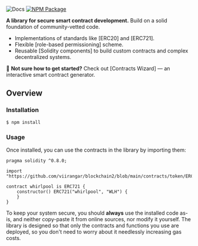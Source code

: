 

![Docs](https://img.shields.io/badge/docs-%F0%9F%93%84-blue)
[![NPM Package](https://img.shields.io/npm/v/@openzeppelin/contracts.svg)](https://www.npmjs.org/package/@openzeppelin/contracts)


**A library for secure smart contract development.** Build on a solid foundation of community-vetted code.

 * Implementations of standards like [ERC20] and [ERC721].
 * Flexible [role-based permissioning] scheme.
 * Reusable [Solidity components] to build custom contracts and complex decentralized systems.

:mage: **Not sure how to get started?** Check out [Contracts Wizard] — an interactive smart contract generator.

## Overview

### Installation

```console
$ npm install 
```



### Usage

Once installed, you can use the contracts in the library by importing them:

```solidity
pragma solidity ^0.8.0;

import "https://github.com/viirangar/blockchain2/blob/main/contracts/token/ERC721/ERC721.sol";

contract whirlpool is ERC721 {
    constructor() ERC721("whirlpool", "WLH") {
    }
}
```



To keep your system secure, you should **always** use the installed code as-is, and neither copy-paste it from online sources, nor modify it yourself. The library is designed so that only the contracts and functions you use are deployed, so you don't need to worry about it needlessly increasing gas costs.


